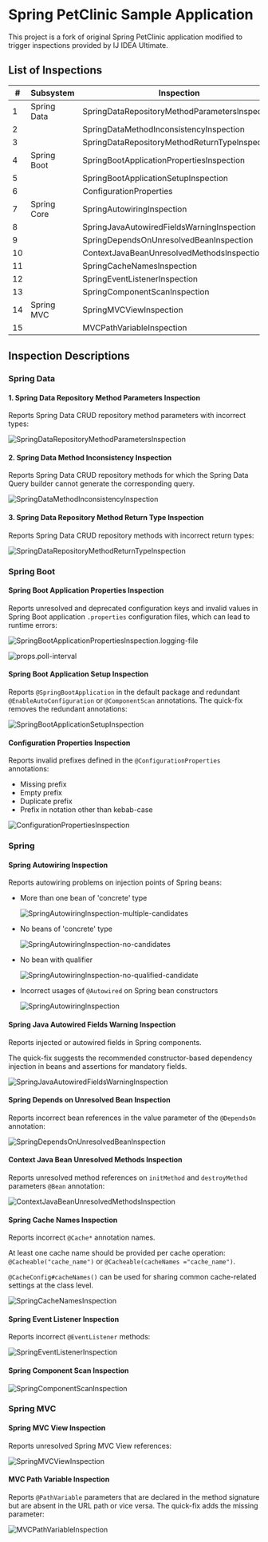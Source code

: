 # Spring PetClinic Sample Application

This project is a fork of original Spring PetClinic application modified to
trigger inspections provided by IJ IDEA Ultimate.

## List of Inspections

| #   | Subsystem   | Inspection                                     | Highlighted for                                  |
|-----|-------------|------------------------------------------------|--------------------------------------------------|
| 1   | Spring Data | SpringDataRepositoryMethodParametersInspection | `PetRepository#findByType`                       |
| 2   |             | SpringDataMethodInconsistencyInspection        | `OwnerRepository#findByName`                     |
| 3   |             | SpringDataRepositoryMethodReturnTypeInspection | `PetRepository#findByName`                       |
| 4   | Spring Boot | SpringBootApplicationPropertiesInspection      | `application.properties`                         |
| 5   |             | SpringBootApplicationSetupInspection           | `PetClinicApplication`                           |
| 6   |             | ConfigurationProperties                        | `GeneralConfig`                                  |
| 7   | Spring Core | SpringAutowiringInspection                     | Owner, Pet & Vet controller constructors         |
| 8   |             | SpringJavaAutowiredFieldsWarningInspection     | `PetController#generalConfig`                    |
| 9   |             | SpringDependsOnUnresolvedBeanInspection        | `EntityRequestedEventPublisher`                  |
| 10  |             | ContextJavaBeanUnresolvedMethodsInspection     | `PetFormatterProvider#petFormatter`              |
| 11  |             | SpringCacheNamesInspection                     | `OwnerController#findAllOwners`                  |
| 12  |             | SpringEventListenerInspection                  | `EntityRequestedEventListener#onEntityRequested` |
| 13  |             | SpringComponentScanInspection                  | `PetClinicApplication`                           |
| 14  | Spring MVC  | SpringMVCViewInspection                        | `PetController#getAllPets`                       |
| 15  |             | MVCPathVariableInspection                      | `PetController#getAllPets`                       |

## Inspection Descriptions

### Spring Data

#### 1. Spring Data Repository Method Parameters Inspection

Reports Spring Data CRUD repository method parameters with incorrect types:

![SpringDataRepositoryMethodParametersInspection](./etc/SpringDataRepositoryMethodParametersInspection.png)

#### 2. Spring Data Method Inconsistency Inspection

Reports Spring Data CRUD repository methods for which the Spring Data Query
builder cannot generate the corresponding query.

![SpringDataMethodInconsistencyInspection](./etc/SpringDataMethodInconsistencyInspection.png)

#### 3. Spring Data Repository Method Return Type Inspection

Reports Spring Data CRUD repository methods with incorrect return types:

![SpringDataRepositoryMethodReturnTypeInspection](./etc/SpringDataRepositoryMethodReturnTypeInspection.png)

### Spring Boot

#### Spring Boot Application Properties Inspection

Reports unresolved and deprecated configuration keys and invalid values in
Spring Boot application `.properties` configuration files, which can lead
to runtime errors:

![SpringBootApplicationPropertiesInspection.logging-file](./etc/SpringBootApplicationPropertiesInspection.logging-file.png)

![props.poll-interval](./etc/SpringBootApplicationPropertiesInspection.poll-interval.png)

#### Spring Boot Application Setup Inspection

Reports `@SpringBootApplication` in the default package and redundant
`@EnableAutoConfiguration` or `@ComponentScan` annotations.
The quick-fix removes the redundant annotations:

![SpringBootApplicationSetupInspection](./etc/SpringBootApplicationSetupInspection.png)

#### Configuration Properties Inspection

Reports invalid prefixes defined in the `@ConfigurationProperties` annotations:

* Missing prefix
* Empty prefix
* Duplicate prefix
* Prefix in notation other than kebab-case

![ConfigurationPropertiesInspection](./etc/ConfigurationPropertiesInspection.png)

### Spring

#### Spring Autowiring Inspection

Reports autowiring problems on injection points of Spring beans:
 
* More than one bean of 'concrete' type

    ![SpringAutowiringInspection-multiple-candidates](./etc/SpringAutowiringInspection-multiple-candidates.png)

* No beans of 'concrete' type

    ![SpringAutowiringInspection-no-candidates](./etc/SpringAutowiringInspection-no-candidates.png)

* No bean with qualifier

    ![SpringAutowiringInspection-no-qualified-candidate](./etc/SpringAutowiringInspection-no-qualified-candidate.png)

* Incorrect usages of `@Autowired` on Spring bean constructors

    ![SpringAutowiringInspection](./etc/SpringAutowiringInspection-two-constructors.png)

#### Spring Java Autowired Fields Warning Inspection

Reports injected or autowired fields in Spring components.

The quick-fix suggests the recommended constructor-based dependency injection
in beans and assertions for mandatory fields.

![SpringJavaAutowiredFieldsWarningInspection](./etc/SpringJavaAutowiredFieldsWarningInspection.png)

#### Spring Depends on Unresolved Bean Inspection

Reports incorrect bean references in the value parameter of the `@DependsOn` annotation:

![SpringDependsOnUnresolvedBeanInspection](./etc/SpringDependsOnUnresolvedBeanInspection.png)


#### Context Java Bean Unresolved Methods Inspection

Reports unresolved method references on `initMethod` and `destroyMethod` parameters `@Bean` annotation:

![ContextJavaBeanUnresolvedMethodsInspection](./etc/ContextJavaBeanUnresolvedMethodsInspection.png)

#### Spring Cache Names Inspection

Reports incorrect `@Cache*` annotation names.

At least one cache name should be provided per cache operation:
`@Cacheable("cache_name")` or `@Cacheable(cacheNames ="cache_name")`.

`@CacheConfig#cacheNames()` can be used for sharing common cache-related settings at the class level.

![SpringCacheNamesInspection](./etc/SpringCacheNamesInspection.png)

#### Spring Event Listener Inspection

Reports incorrect `@EventListener` methods:

![SpringEventListenerInspection](./etc/SpringEventListenerInspection.png)

#### Spring Component Scan Inspection

![SpringComponentScanInspection](./etc/SpringComponentScanInspection.png)

### Spring MVC

#### Spring MVC View Inspection

Reports unresolved Spring MVC View references:

![SpringMVCViewInspection](./etc/SpringMVCViewInspection.png)

#### MVC Path Variable Inspection

Reports `@PathVariable` parameters that are declared in the method signature
but are absent in the URL path or vice versa. The quick-fix adds the missing parameter:

![MVCPathVariableInspection](./etc/MVCPathVariableInspection.png)
